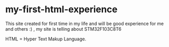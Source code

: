 # my-first-html-experience
This site created for first time in my life and will be good experience for me and others :) , my site is telling about STM32F103C8T6

HTML = Hyper Text Makup Language.
